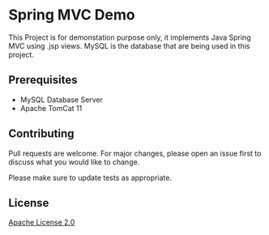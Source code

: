 # Spring MVC Demo
This Project is for demonstation purpose only, it implements Java Spring MVC using .jsp views. 
MySQL is the database that are being used in this project.

## Prerequisites
- MySQL Database Server
- Apache TomCat 11

## Contributing

Pull requests are welcome. For major changes, please open an issue first
to discuss what you would like to change.

Please make sure to update tests as appropriate.

## License

[Apache License 2.0](https://choosealicense.com/licenses/apache/)
